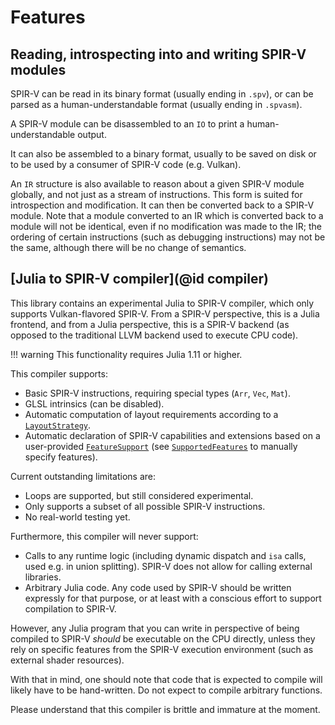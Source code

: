# Features

## Reading, introspecting into and writing SPIR-V modules

SPIR-V can be read in its binary format (usually ending in `.spv`), or can be parsed as a human-understandable format (usually ending in `.spvasm`).

A SPIR-V module can be disassembled to an `IO` to print a human-understandable output.

It can also be assembled to a binary format, usually to be saved on disk or to be used by a consumer of SPIR-V code (e.g. Vulkan).

An `IR` structure is also available to reason about a given SPIR-V module globally, and not just as a stream of instructions.
This form is suited for introspection and modification. It can then be converted back to a SPIR-V module. Note that a module converted to an IR which is converted back to a module will not be identical, even if no modification was made to the IR; the ordering of certain instructions (such as debugging instructions) may not be the same, although there will be no change of semantics.

## [Julia to SPIR-V compiler](@id compiler)

This library contains an experimental Julia to SPIR-V compiler, which only supports Vulkan-flavored SPIR-V. From a SPIR-V perspective, this is a Julia frontend, and from a Julia perspective, this is a SPIR-V backend (as opposed to the traditional LLVM backend used to execute CPU code).

!!! warning
    This functionality requires Julia 1.11 or higher.

This compiler supports:
- Basic SPIR-V instructions, requiring special types (`Arr`, `Vec`, `Mat`).
- GLSL intrinsics (can be disabled).
- Automatic computation of layout requirements according to a [`LayoutStrategy`](@ref).
- Automatic declaration of SPIR-V capabilities and extensions based on a user-provided [`FeatureSupport`](@ref) (see [`SupportedFeatures`](@ref) to manually specify features).

Current outstanding limitations are:
- Loops are supported, but still considered experimental.
- Only supports a subset of all possible SPIR-V instructions.
- No real-world testing yet.

Furthermore, this compiler will never support:
- Calls to any runtime logic (including dynamic dispatch and `isa` calls, used e.g. in union splitting). SPIR-V does not allow for calling external libraries.
- Arbitrary Julia code. Any code used by SPIR-V should be written expressly for that purpose, or at least with a conscious effort to support compilation to SPIR-V.

However, any Julia program that you can write in perspective of being compiled to SPIR-V *should* be executable on the CPU directly, unless they rely on specific features from the SPIR-V execution environment (such as external shader resources).

With that in mind, one should note that code that is expected to compile will likely have to be hand-written. Do not expect to compile arbitrary functions.

Please understand that this compiler is brittle and immature at the moment.
